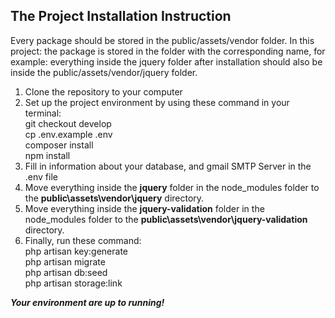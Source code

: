 ## The Project Installation Instruction
Every package should be stored in the public/assets/vendor folder. In this project: the package is stored in the folder with the corresponding name, for example: everything inside the jquery folder after installation should also be inside the public/assets/vendor/jquery folder.

1. Clone the repository to your computer
2. Set up the project environment by using these command in your terminal: <br>
            git checkout develop<br>
            cp .env.example .env<br>
            composer install<br>
            npm install
3. Fill in information about your database, and gmail SMTP Server in the .env file
4. Move everything inside the <strong>jquery</strong> folder in the node_modules folder to the <strong>public\assets\vendor\jquery</strong> directory.
5. Move everything inside the <strong>jquery-validation</strong> folder in the node_modules folder to the
<strong>public\assets\vendor\jquery-validation</strong> directory.
6. Finally, run these command:<br>
php artisan key:generate<br>
php artisan migrate<br>
php artisan db:seed<br>
php artisan storage:link

<i><strong>Your environment are up to running!</strong></i>
